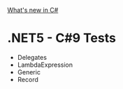[What's new in C#](https://docs.microsoft.com/de-de/dotnet/csharp/whats-new/csharp-9)
# .NET5 - C#9 Tests
* Delegates
* LambdaExpression
* Generic
* Record

